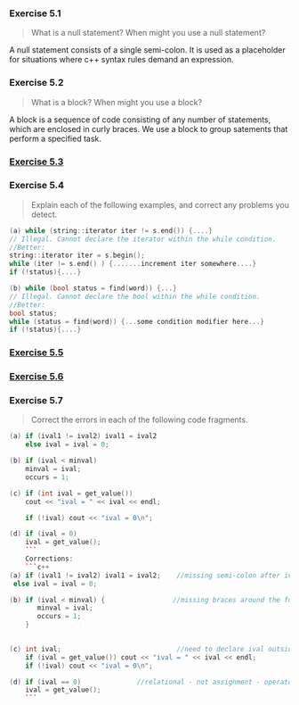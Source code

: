 ### Exercise 5.1
> What is a null statement? When might you use a null statement?

A null statement consists of a single semi-colon. It is used as a placeholder for situations where c++ syntax rules demand an expression.

### Exercise 5.2
> What is a block? When might you use a block?

A block is a sequence of code consisting of any number of statements, which are enclosed in curly braces. We use a block to group satements that perform a specified task.

### [Exercise 5.3](https://github.com/ss-haze/cpp_primer/blob/main/ch05/5-03.cpp)

### Exercise 5.4
> Explain each of the following examples, and correct any problems you detect.
```c++
(a) while (string::iterator iter != s.end()) {....}
// Illegal. Cannot declare the iterator within the while condition.
//Better:
string::iterator iter = s.begin();
while (iter != s.end() ) {.......increment iter somewhere....}
if (!status){....}

(b) while (bool status = find(word)) {...}
// Illegal. Cannot declare the bool within the while condition.
//Better:
bool status;
while (status = find(word)) {...some condition modifier here...}
if (!status){....}
```

### [Exercise 5.5](https://github.com/ss-haze/cpp_primer/blob/main/ch05/5-05.cpp)

### [Exercise 5.6](https://github.com/ss-haze/cpp_primer/blob/main/ch05/5-06.cpp)

### Exercise 5.7
> Correct the errors in each of the following code fragments.
```c++
(a) if (ival1 != ival2) ival1 = ival2      
    else ival = ival = 0;

(b) if (ival < minval)                  
    minval = ival;
    occurs = 1;

(c) if (int ival = get_value())         
    cout << "ival = " << ival << endl;

    if (!ival) cout << "ival = 0\n";

(d) if (ival = 0)
    ival = get_value();
    ```
    Corrections:      
    ```c++
(a) if (ival1 != ival2) ival1 = ival2;    //missing semi-colon after ival2
 else ival = ival = 0;

(b) if (ival < minval) {                 //missing braces around the following statements
       minval = ival;
       occurs = 1;
    }                  
   

(c) int ival;                             //need to declare ival outside of if statement
    if (ival = get_value()) cout << "ival = " << ival << endl;
    if (!ival) cout << "ival = 0\n";

(d) if (ival == 0)              //relational - not assignment - operator required, 
    ival = get_value();
    ```
